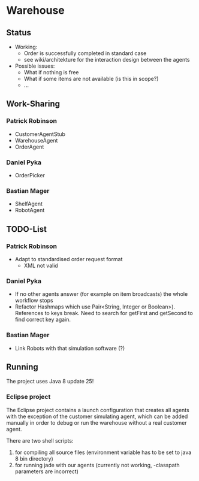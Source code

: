 # Warehouse

## Status

* Working:
	* Order is successfully completed in standard case
	* see wiki/architekture for the interaction design between the agents
* Possible issues:
	* What if nothing is free
	* What if some items are not available (is this in scope?)
	* ...

## Work-Sharing

### Patrick Robinson
* CustomerAgentStub
* WarehouseAgent
* OrderAgent

### Daniel Pyka
* OrderPicker

### Bastian Mager
* ShelfAgent
* RobotAgent

## TODO-List

### Patrick Robinson
* Adapt to standardised order request format
	- XML not valid

### Daniel Pyka
* If no other agents answer (for example on item broadcasts) the whole workflow stops
* Refactor Hashmaps which use Pair<String, Integer or Boolean>). References to keys break. Need to search for getFirst and getSecond to find correct key again.

### Bastian Mager
* Link Robots with that simulation software (?)

## Running

The project uses Java 8 update 25!

### Eclipse project

The Eclipse project contains a launch configuration that creates all agents with the exception of the customer simulating agent, which can be added manually  in order to debug or run the warehouse without a real customer agent.

There are two shell scripts:
1. for compiling all source files (environment variable has to be set to java 8 bin directory)
2. for running jade with our agents (currently not working, -classpath parameters are incorrect)
